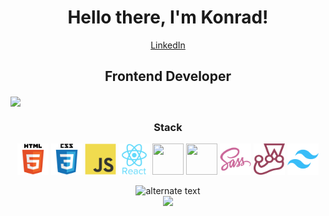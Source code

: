  <h1 align="center">Hello there, I'm Konrad!</h1>
 <p align="center"><a href="https://www.linkedin.com/in/konradslomiany/">LinkedIn</a></p>
 <h2 align="center">Frontend Developer</h2>
 <img align="center" src="https://komarev.com/ghpvc/?username=Hagane3"> 

<h3 align="center">Stack</h3>
<p align="center">
<img  src="https://raw.githubusercontent.com/devicons/devicon/master/icons/html5/html5-original-wordmark.svg"  width="50" height="50"/>
<img  src="https://raw.githubusercontent.com/devicons/devicon/master/icons/css3/css3-original-wordmark.svg" width="50" height="50"/>
<img  src="https://raw.githubusercontent.com/devicons/devicon/master/icons/javascript/javascript-original.svg" width="50" height="50"/>
<img  src="https://raw.githubusercontent.com/devicons/devicon/master/icons/react/react-original-wordmark.svg" width="50" height="50"/>
<img  src="https://www.vectorlogo.zone/logos/firebase/firebase-icon.svg" width="50" height="50"/>
<img  src="https://www.vectorlogo.zone/logos/git-scm/git-scm-icon.svg"  width="50" height="50"/>
<img  src="https://raw.githubusercontent.com/devicons/devicon/master/icons/sass/sass-original.svg" width="50" height="50"/>
<img src="https://github.com/devicons/devicon/blob/master/icons/jest/jest-plain.svg" width="50" height="50" />
<img src="https://github.com/devicons/devicon/blob/master/icons/tailwindcss/tailwindcss-plain.svg" width="50" height="50" />
</p>
 <p align="center">
    <img src="https://github-readme-streak-stats.herokuapp.com?user=Hagane3" alt="alternate text"><br>
 <img src="https://github-readme-stats.vercel.app/api/top-langs/?username=Hagane3&layout=compact)" alt=" ">
 </p>




